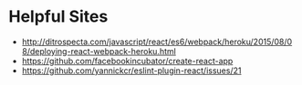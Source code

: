 # Helpful Sites

- http://ditrospecta.com/javascript/react/es6/webpack/heroku/2015/08/08/deploying-react-webpack-heroku.html
- https://github.com/facebookincubator/create-react-app
- https://github.com/yannickcr/eslint-plugin-react/issues/21

